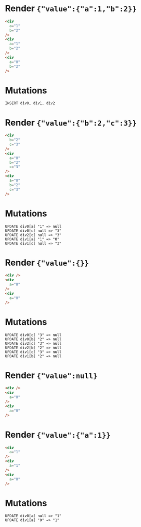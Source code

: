 # Render `{"value":{"a":1,"b":2}}`

```html
<div
  a="1"
  b="2"
/>
<div
  a="1"
  b="2"
/>
<div
  a="0"
  b="2"
/>
```

# Mutations
```
INSERT div0, div1, div2
```

# Render `{"value":{"b":2,"c":3}}`

```html
<div
  b="2"
  c="3"
/>
<div
  a="0"
  b="2"
  c="3"
/>
<div
  a="0"
  b="2"
  c="3"
/>
```

# Mutations
```
UPDATE div0[a] "1" => null
UPDATE div0[c] null => "3"
UPDATE div2[c] null => "3"
UPDATE div1[a] "1" => "0"
UPDATE div1[c] null => "3"
```

# Render `{"value":{}}`

```html
<div />
<div
  a="0"
/>
<div
  a="0"
/>
```

# Mutations
```
UPDATE div0[c] "3" => null
UPDATE div0[b] "2" => null
UPDATE div2[c] "3" => null
UPDATE div2[b] "2" => null
UPDATE div1[c] "3" => null
UPDATE div1[b] "2" => null
```

# Render `{"value":null}`

```html
<div />
<div
  a="0"
/>
<div
  a="0"
/>
```


# Render `{"value":{"a":1}}`

```html
<div
  a="1"
/>
<div
  a="1"
/>
<div
  a="0"
/>
```

# Mutations
```
UPDATE div0[a] null => "1"
UPDATE div1[a] "0" => "1"
```